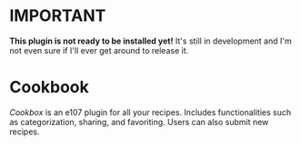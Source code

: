 # IMPORTANT #
**This plugin is not ready to be installed yet!** 
It's still in development and I'm not even sure if I'll ever get around to release it.

# Cookbook #
*Cookbox* is an e107 plugin for all your recipes. Includes functionalities such as categorization, sharing, and favoriting. Users can also submit new recipes.